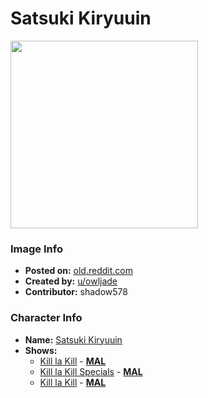 # Satsuki Kiryuuin

<img src="https://raw.githubusercontent.com/shadow578/Project-Padoru/master/Padoru/kill-la-kill-satsuki-kiryuuin.png" height="300">

### Image Info
* **Posted on:**     [old.reddit.com](https://old.reddit.com/r/Animemes/comments/e6f0dx/padoru_padoru_x_dont_lose_your_way/f9pjj98/)
* **Created by:**    [u/owljade](https://github.com/shadow578/Project-Padoru/blob/master/table-of-contents/creators/uowljade.md)
* **Contributor:**   shadow578

### Character Info
* **Name:**   [Satsuki Kiryuuin](https://myanimelist.net/character/83799)
* **Shows:**
  * [Kill la Kill](https://github.com/shadow578/Project-Padoru/blob/master/table-of-contents/shows/KilllaKill.md) - [__MAL__](https://myanimelist.net/anime/18679/Kill_la_Kill)
  * [Kill la Kill Specials](https://github.com/shadow578/Project-Padoru/blob/master/table-of-contents/shows/KilllaKillSpecials.md) - [__MAL__](https://myanimelist.net/anime/21659/Kill_la_Kill_Specials)
  * [Kill la Kill](https://github.com/shadow578/Project-Padoru/blob/master/table-of-contents/shows/KilllaKill.md) - [__MAL__](https://myanimelist.net/manga/58391/Kill_la_Kill)


